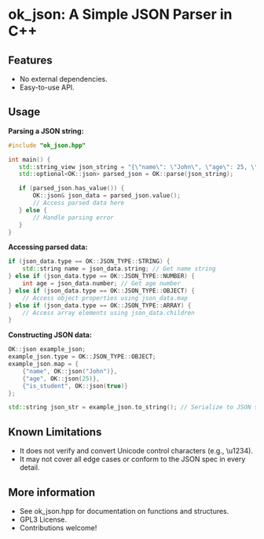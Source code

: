 # ok_json: A Simple JSON Parser in C++

## Features

* No external dependencies.
* Easy-to-use API.

## Usage

**Parsing a JSON string:**

```c++
#include "ok_json.hpp"

int main() {
   std::string_view json_string = "{\"name\": \"John\", \"age\": 25, \"is_student\": true}";
   std::optional<OK::json> parsed_json = OK::parse(json_string);

   if (parsed_json.has_value()) {
       OK::json& json_data = parsed_json.value();
       // Access parsed data here
   } else {
       // Handle parsing error
   }
}
```

**Accessing parsed data:**

```c++
if (json_data.type == OK::JSON_TYPE::STRING) {
    std::string name = json_data.string; // Get name string
} else if (json_data.type == OK::JSON_TYPE::NUMBER) {
    int age = json_data.number; // Get age number
} else if (json_data.type == OK::JSON_TYPE::OBJECT) {
    // Access object properties using json_data.map
} else if (json_data.type == OK::JSON_TYPE::ARRAY) {
    // Access array elements using json_data.children
}
```

**Constructing JSON data:**
```c++
OK::json example_json;
example_json.type = OK::JSON_TYPE::OBJECT;
example_json.map = {
    {"name", OK::json("John")},
    {"age", OK::json(25)},
    {"is_student", OK::json(true)}
};

std::string json_str = example_json.to_string(); // Serialize to JSON string
```

## Known Limitations
- It does not verify and convert Unicode control characters (e.g., \u1234).
- It may not cover all edge cases or conform to the JSON spec in every detail.

## More information
- See ok_json.hpp for documentation on functions and structures.
- GPL3 License.
- Contributions welcome!

